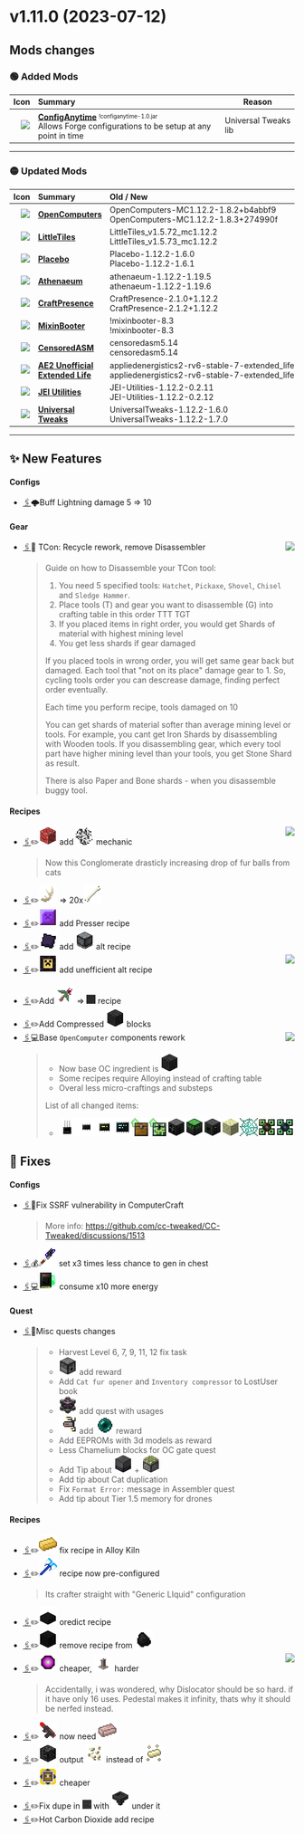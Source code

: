 # v1.11.0 (2023-07-12)
## Mods changes
### 🟢 Added Mods

Icon | Summary| Reason
----:|:-------| ----
<img src="https://media.forgecdn.net/avatars/thumbnails/827/842/30/30/638215109388605628.png"            > |                          [**ConfigAnytime**](https://www.curseforge.com/minecraft/mc-mods/configanytime)                <sup><sub>!configanytime-1.0.jar                           </sub></sup><br>Allows Forge configurations to be setup at any point in time | Universal Tweaks lib
-----------

### 🟡 Updated Mods

Icon | Summary | Old / New
----:|:--------|:---------
<img src="https://media.forgecdn.net/avatars/thumbnails/10/395/30/30/635455427535754713.png"             > |                          [**OpenComputers**](https://www.curseforge.com/minecraft/mc-mods/opencomputers)               | <nobr>OpenComputers-MC1.12.2-1.8.2+b4abbf9</nobr><br><nobr>OpenComputers-MC1.12.2-1.8.3+274990f</nobr>
<img src="https://media.forgecdn.net/avatars/thumbnails/86/235/30/30/636207507685344289.png"             > |                            [**LittleTiles**](https://www.curseforge.com/minecraft/mc-mods/littletiles)                 | <nobr>LittleTiles_v1.5.72_mc1.12.2</nobr><br><nobr>LittleTiles_v1.5.73_mc1.12.2</nobr>
<img src="https://media.forgecdn.net/avatars/thumbnails/134/260/30/30/636490526725752670.png"            > |                                [**Placebo**](https://www.curseforge.com/minecraft/mc-mods/placebo)                     | <nobr>Placebo-1.12.2-1.6.0</nobr><br><nobr>Placebo-1.12.2-1.6.1</nobr>
<img src="https://media.forgecdn.net/avatars/thumbnails/135/618/30/30/636501629141583847.png"            > |                              [**Athenaeum**](https://www.curseforge.com/minecraft/mc-mods/athenaeum)                   | <nobr>athenaeum-1.12.2-1.19.5</nobr><br><nobr>athenaeum-1.12.2-1.19.6</nobr>
<img src="https://media.forgecdn.net/avatars/thumbnails/159/374/30/30/636658415780463602.png"            > |                          [**CraftPresence**](https://www.curseforge.com/minecraft/mc-mods/craftpresence)               | <nobr>CraftPresence-2.1.0+1.12.2</nobr><br><nobr>CraftPresence-2.1.2+1.12.2</nobr>
<img src="https://media.forgecdn.net/avatars/thumbnails/312/949/30/30/637407315722572617.png"            > |                            [**MixinBooter**](https://www.curseforge.com/minecraft/mc-mods/mixin-booter)                | <nobr>!mixinbooter-8.3</nobr><br><nobr>!mixinbooter-8.3</nobr>
<img src="https://media.forgecdn.net/avatars/thumbnails/358/827/30/30/637520208754289091.png"            > |                            [**CensoredASM**](https://www.curseforge.com/minecraft/mc-mods/lolasm)                      | <nobr>censoredasm5.14</nobr><br><nobr>censoredasm5.14</nobr>
<img src="https://media.forgecdn.net/avatars/thumbnails/483/123/30/30/637782695232246251.png"            > |           [**AE2 Unofficial Extended Life**](https://www.curseforge.com/minecraft/mc-mods/ae2-extended-life)           | <nobr>appliedenergistics2-rv6-stable-7-extended_life-v0.55.16</nobr><br><nobr>appliedenergistics2-rv6-stable-7-extended_life-v0.55.17</nobr>
<img src="https://media.forgecdn.net/avatars/thumbnails/538/146/30/30/637862893538783773.png"            > |                          [**JEI Utilities**](https://www.curseforge.com/minecraft/mc-mods/jei-utilities)               | <nobr>JEI-Utilities-1.12.2-0.2.11</nobr><br><nobr>JEI-Utilities-1.12.2-0.2.12</nobr>
<img src="https://media.forgecdn.net/avatars/thumbnails/641/454/30/30/638043757664856777.png"            > |                       [**Universal Tweaks**](https://www.curseforge.com/minecraft/mc-mods/universal-tweaks)            | <nobr>UniversalTweaks-1.12.2-1.6.0</nobr><br><nobr>UniversalTweaks-1.12.2-1.7.0</nobr>
-----------

## ✨ New Features


#### Configs

* [🖇](https://github.com/Krutoy242/Enigmatica2Expert-Extended/commit/6d7373a5bccd35d55c8dcd8698b91a22d66e6de8)🌩Buff Lightning damage 5 => 10

#### Gear

* <img src="https://i.imgur.com/mRXVEkG.png" align=right> [🖇](https://github.com/Krutoy242/Enigmatica2Expert-Extended/commit/83b3e694e5da58f44603aa49021304e0f8204acf)🔨 TCon: Recycle rework, remove Disassembler
  > Guide on how to Disassemble your TCon tool:
  > 
  > 1. You need 5 specified tools: `Hatchet`, `Pickaxe`, `Shovel`, `Chisel` and `Sledge Hammer`.
  > 2. Place tools (T) and gear you want to disassemble (G) into crafting table in this order TTT TGT
  > 3. If you placed items in right order, you would get Shards of material with highest mining level
  > 4. You get less shards if gear damaged
  > 
  > If you placed tools in wrong order, you will get same gear back but damaged. Each tool that "not on its place" damage gear to 1.
  > So, cycling tools order you can descrease damage, finding perfect order eventually.
  > 
  > Each time you perform recipe, tools damaged on 10
  > 
  > You can get shards of material softer than average mining level or tools. For example, you cant get Iron Shards by disassembling with Wooden tools.
  > If you disassembling gear, which every tool part have higher mining level than your tools, you get Stone Shard as result.
  > 
  > There is also Paper and Bone shards - when you disassemble buggy tool.

#### Recipes

* <img src="https://i.imgur.com/tmXuL2d.png" align=right> [🖇](https://github.com/Krutoy242/Enigmatica2Expert-Extended/commit/a11403661e52728a6596b5860feb515a96d38289)✏️![](https://github.com/Krutoy242/mc-icons/raw/master/i/contenttweaker/conglomerate_of_life__0.png "Conglomerate Of Life") add ![](https://github.com/Krutoy242/mc-icons/raw/master/i/actuallyadditions/item_hairy_ball__0.png "Ball of Fur") mechanic
  > Now this Conglomerate drasticly increasing drop of fur balls from cats
* [🖇](https://github.com/Krutoy242/Enigmatica2Expert-Extended/commit/1358991e99a9cebaf3e44ceb7fd3d94ba2a52ce6)✏️![](https://github.com/Krutoy242/mc-icons/raw/master/i/betteranimalsplus/antler__0.png "Antler") => 20x![](https://github.com/Krutoy242/mc-icons/raw/master/i/minecraft/bone__0.png "Bone")
* [🖇](https://github.com/Krutoy242/Enigmatica2Expert-Extended/commit/21504d29c6c23c4a008755f3a631456c76c641c6)✏️![](https://github.com/Krutoy242/mc-icons/raw/master/i/tconstruct/large_plate__0__7484c1bc.png "Manyullyn Large Plate") add Presser recipe
* [🖇](https://github.com/Krutoy242/Enigmatica2Expert-Extended/commit/4cd7086cc4972101b4e5676bbecab0e4dac6bec3)✏️![](https://github.com/Krutoy242/mc-icons/raw/master/i/ic2/plate__6.png "Obsidian Plate") add ![](https://github.com/Krutoy242/mc-icons/raw/master/i/advancedrocketry/platepress__0.png "Small Plate Presser") alt recipe
* <img src="https://i.imgur.com/Dcas4DD.png" align=right> [🖇](https://github.com/Krutoy242/Enigmatica2Expert-Extended/commit/fd8eb3d87762cea08308cad38e0e4a67b52926b0)✏️![](https://github.com/Krutoy242/mc-icons/raw/master/i/tconstruct/materials__14.png "Reinforcement") add unefficient alt recipe
  > 
* [🖇](https://github.com/Krutoy242/Enigmatica2Expert-Extended/commit/a90bef8145a056289cf935702c4f6406c6b952d9)✏️Add ![](https://github.com/Krutoy242/mc-icons/raw/master/i/betteranimalsplus/trillium__0.png "Trillium") => ![](https://github.com/Krutoy242/mc-icons/raw/master/i/fluid/coal.png "Liquifacted Coal") recipe
* [🖇](https://github.com/Krutoy242/Enigmatica2Expert-Extended/commit/9b33b281979b2c5a8688557231e270f1402ec155)✏️Add Compressed ![](https://github.com/Krutoy242/mc-icons/raw/master/i/chisel/basalt__0.png "Basalt") blocks
* <img src="https://i.imgur.com/t88C4Hj.png" align=right> [🖇](https://github.com/Krutoy242/Enigmatica2Expert-Extended/commit/9ae4fa4909774a504890ca0853eebc2a06fe484f)💻Base `OpenComputer` components rework
  > - Now base OC ingredient is ![](https://github.com/Krutoy242/mc-icons/raw/master/i/chisel/basalt__0.png "Basalt")
  > - Some recipes require Alloying instead of crafting table
  > - Overal less micro-craftings and substeps
  > 
  > List of all changed items:
  > - ![](https://github.com/Krutoy242/mc-icons/raw/master/i/opencomputers/material__6.png "Transistor")![](https://github.com/Krutoy242/mc-icons/raw/master/i/opencomputers/material__7.png "Microchip (Tier 1)")![](https://github.com/Krutoy242/mc-icons/raw/master/i/opencomputers/material__8.png "Microchip (Tier 2)")![](https://github.com/Krutoy242/mc-icons/raw/master/i/opencomputers/material__9.png "Microchip (Tier 3)")![](https://github.com/Krutoy242/mc-icons/raw/master/i/opencomputers/upgrade__17.png "Inventory Upgrade")![](https://github.com/Krutoy242/mc-icons/raw/master/i/opencomputers/upgrade__18.png "Inventory Controller Upgrade")![](https://github.com/Krutoy242/mc-icons/raw/master/i/opencomputers/case1__0.png "Computer Case (Tier 1)")![](https://github.com/Krutoy242/mc-icons/raw/master/i/opencomputers/capacitor__0.png "Capacitor")![](https://github.com/Krutoy242/mc-icons/raw/master/i/opencomputers/charger__0.png "Charger")![](https://github.com/Krutoy242/mc-icons/raw/master/i/minecraft/end_stone__0.png "End Stone")![](https://github.com/Krutoy242/mc-icons/raw/master/i/opencomputers/material__13.png "Interweb")![](https://github.com/Krutoy242/mc-icons/raw/master/i/opencomputers/material__23.png "Drone Case (Tier 1)")![](https://github.com/Krutoy242/mc-icons/raw/master/i/opencomputers/material__24.png "Drone Case (Tier 2)")

## 🐛 Fixes


#### Configs

* [🖇](https://github.com/Krutoy242/Enigmatica2Expert-Extended/commit/93787cfad482fee6a52ccadb83bc946adb63853e)🐢Fix SSRF vulnerability in ComputerCraft
  > More info: https://github.com/cc-tweaked/CC-Tweaked/discussions/1513
* [🖇](https://github.com/Krutoy242/Enigmatica2Expert-Extended/commit/98b1cf9a812ca55d494dd4c5db98a4066b7779f4)💰![](https://github.com/Krutoy242/mc-icons/raw/master/i/astralsorcery/itemgrapplewand__0.png "Impulsion Wand") set x3 times less chance to gen in chest
* [🖇](https://github.com/Krutoy242/Enigmatica2Expert-Extended/commit/d4912d25a629b52fb038c78052a034a18c12805c)💻![](https://github.com/Krutoy242/mc-icons/raw/master/i/opencomputers/tool__5.png "Nanomachines") consume x10 more energy

#### Quest

* [🖇](https://github.com/Krutoy242/Enigmatica2Expert-Extended/commit/eb2d4c5d9b039759013ad9275412c73f0e82dfdf)📖Misc quests changes
  > - Harvest Level 6, 7, 9, 11, 12 fix task
  > - ![](https://github.com/Krutoy242/mc-icons/raw/master/i/minecraft/dispenser__0.png "Dispenser") add reward
  > - Add `Cat fur opener` and `Inventory compressor` to LostUser book
  > - ![](https://github.com/Krutoy242/mc-icons/raw/master/i/opencomputers/print__0__5fcfcc30.png "Companion Cube")  add quest with usages
  > - ![](https://github.com/Krutoy242/mc-icons/raw/master/i/plethora/neuralinterface__0.png "Neural interface") add ![](https://github.com/Krutoy242/mc-icons/raw/master/i/minecraft/ender_pearl__0.png "Ender Pearl") reward
  > - Add EEPROMs with 3d models as reward
  > - Less Chamelium blocks for OC gate quest
  > - Add Tip about ![](https://github.com/Krutoy242/mc-icons/raw/master/i/mechanics/crushing_block__0.png "Crushing Block") + ![](https://github.com/Krutoy242/mc-icons/raw/master/i/minecraft/sticky_piston__0.png "Sticky Piston")
  > - Add tip about Cat duplication
  > - Fix `Format Error:` message in Assembler quest
  > - Add tip about Tier 1.5 memory for drones

#### Recipes

* [🖇](https://github.com/Krutoy242/Enigmatica2Expert-Extended/commit/2db95dae101880663f6c2412a7033d979f61c7b6)✏️![](https://github.com/Krutoy242/mc-icons/raw/master/i/tconstruct/ingots__5.png "Aluminum Brass Ingot") fix recipe in Alloy Kiln
* [🖇](https://github.com/Krutoy242/Enigmatica2Expert-Extended/commit/7f004b6917f134b453d81ba692dea728972cc1f2)✏️![](https://github.com/Krutoy242/mc-icons/raw/master/i/cyclicmagic/ender_water__0__f62.png "Antimatter Evaporator") recipe now pre-configured
  > Its crafter straight with "Generic LIquid" configuration
* [🖇](https://github.com/Krutoy242/Enigmatica2Expert-Extended/commit/c36d75263ba9c61029c7094d38ba851014edbab2)✏️![](https://github.com/Krutoy242/mc-icons/raw/master/i/quark/stone_basalt_slab__0.png "Basalt Slab") oredict recipe
* [🖇](https://github.com/Krutoy242/Enigmatica2Expert-Extended/commit/67d41b1c2c850891a200430254f3b73c9e46710d)✏️![](https://github.com/Krutoy242/mc-icons/raw/master/i/quark/basalt__0.png "Basalt") remove recipe from ![](https://github.com/Krutoy242/mc-icons/raw/master/i/minecraft/coal__0.png "Coal")
* <img src="https://i.imgur.com/gA8dVTk.png" align=right> [🖇](https://github.com/Krutoy242/Enigmatica2Expert-Extended/commit/1fdf4ffa08018d349621f5b7530d796f4c42c140)✏️![](https://github.com/Krutoy242/mc-icons/raw/master/i/draconicevolution/dislocator__0__d7fb5aff.png "Dislocator") cheaper, ![](https://github.com/Krutoy242/mc-icons/raw/master/i/draconicevolution/dislocator_pedestal__0.png "Dislocator Pedestal") harder
  > Accidentally, i was wondered, why Dislocator should be so hard. if it have only 16 uses. Pedestal makes it infinity, thats why it should be nerfed instead.
* [🖇](https://github.com/Krutoy242/Enigmatica2Expert-Extended/commit/5188e2417ea479f65c7cdc53387b6ca3bf5b11c5)✏️![](https://github.com/Krutoy242/mc-icons/raw/master/i/plethora/module__1.png "Frickin' laser beam") now need ![](https://github.com/Krutoy242/mc-icons/raw/master/i/enderio/item_alloy_ingot__4.png "Conductive Iron Ingot")
* [🖇](https://github.com/Krutoy242/Enigmatica2Expert-Extended/commit/13234960b5024bc5c239563f1f98f95fdffb1cee)✏️![](https://github.com/Krutoy242/mc-icons/raw/master/i/enderio/block_infinity__0.png "Infinity Dust Block") output ![](https://github.com/Krutoy242/mc-icons/raw/master/i/exnihilocreatio/item_ore_nickel__0.png "Nickel Ore Piece") instead of ![](https://github.com/Krutoy242/mc-icons/raw/master/i/mysticalagriculture/nickel_essence__0.png "Nickel Essence")
* [🖇](https://github.com/Krutoy242/Enigmatica2Expert-Extended/commit/f556650ab3a5edff0d39be2d779784a6c3096f73)✏️![](https://github.com/Krutoy242/mc-icons/raw/master/i/plethora/module__0.png "Introspection module") cheaper
* [🖇](https://github.com/Krutoy242/Enigmatica2Expert-Extended/commit/9f8e67bcbc26e79bc9b51a0899ae7216d3a7945d)✏️Fix dupe in ![](https://github.com/Krutoy242/mc-icons/raw/master/i/fluid/stone.png "Seared Stone") with ![](https://github.com/Krutoy242/mc-icons/raw/master/i/minecraft/hopper__0.png "Hopper") under it
* [🖇](https://github.com/Krutoy242/Enigmatica2Expert-Extended/commit/fa681101f5ff14de46cdd22340031382905d8514)✏️Hot Carbon Dioxide add recipe



